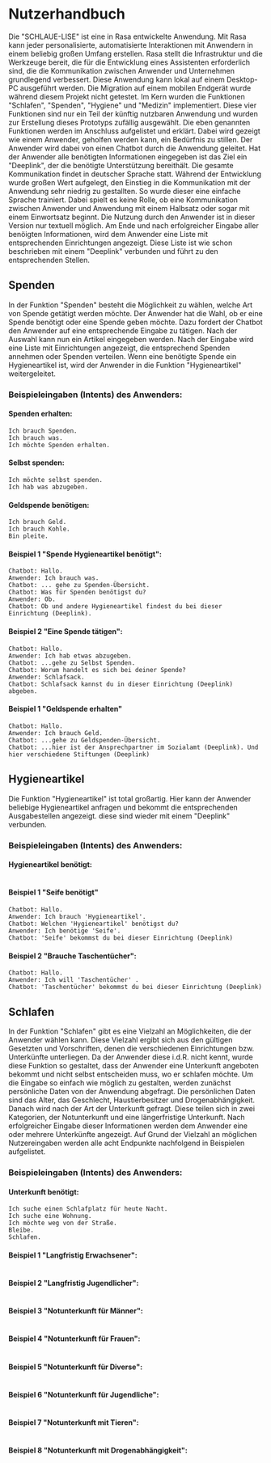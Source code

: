 # Nutzerhandbuch
Die "SCHLAUE-LISE" ist eine in Rasa entwickelte Anwendung. Mit Rasa kann jeder personalisierte, automatisierte Interaktionen mit Anwendern in einem beliebig großen Umfang erstellen. Rasa stellt die Infrastruktur und die Werkzeuge bereit, die für die Entwicklung eines Assistenten erforderlich sind, die die Kommunikation zwischen Anwender und Unternehmen grundlegend verbessert.
Diese Anwendung kann lokal auf einem Desktop-PC ausgeführt werden. Die Migration auf einem mobilen Endgerät wurde während diesem Projekt nicht getestet. Im Kern wurden die Funktionen "Schlafen", "Spenden", "Hygiene" und "Medizin" implementiert. Diese vier Funktionen sind nur ein Teil der künftig nutzbaren Anwendung und wurden zur Erstellung dieses Prototyps zufällig ausgewählt.
Die eben genannten Funktionen werden im Anschluss aufgelistet und erklärt. Dabei wird gezeigt wie einem Anwender, geholfen werden kann, ein Bedürfnis zu stillen. Der Anwender wird dabei von einen Chatbot durch die Anwendung geleitet. Hat der Anwender alle benötigten Informationen eingegeben ist das Ziel ein "Deeplink", der die benötigte Unterstützung bereithält. Die gesamte Kommunikation findet in deutscher Sprache statt. Während der Entwicklung wurde großen Wert aufgelegt, den Einstieg in die Kommunikation mit der Anwendung sehr niedrig zu gestallten. So wurde dieser eine einfache Sprache trainiert. Dabei spielt es keine Rolle, ob eine Kommunikation zwischen Anwender und Anwendung mit einem Halbsatz oder sogar mit einem Einwortsatz beginnt. Die Nutzung durch den Anwender ist in dieser Version nur textuell möglich. Am Ende und nach erfolgreicher Eingabe aller benöigten Informationen, wird dem Anwender eine Liste mit entsprechenden Einrichtungen angezeigt. Diese Liste ist wie schon beschrieben mit einem "Deeplink" verbunden und führt zu den entsprechenden Stellen.

  

## Spenden
In der Funktion "Spenden" besteht die Möglichkeit zu wählen, welche Art von Spende getätigt werden möchte. Der Anwender hat die Wahl, ob er eine Spende benötigt oder eine Spende geben möchte. Dazu fordert der Chatbot den Anwender auf eine entsprechende Eingabe zu tätigen. Nach der Auswahl kann nun ein Artikel eingegeben werden. Nach der Eingabe wird eine Liste mit Einrichtungen angezeigt, die entsprechend Spenden annehmen oder Spenden verteilen. Wenn eine benötigte Spende ein Hygieneartikel ist, wird der Anwender in die Funktion "Hygieneartikel" weitergeleitet.
### Beispieleingaben (Intents) des Anwenders:
#### Spenden erhalten:
```
Ich brauch Spenden.
Ich brauch was.
Ich möchte Spenden erhalten.
```

#### Selbst spenden: 
```
Ich möchte selbst spenden.
Ich hab was abzugeben.
```

#### Geldspende benötigen:
```
Ich brauch Geld.
Ich brauch Kohle.
Bin pleite.
```
#### Beispiel 1 "Spende Hygieneartikel benötigt":
```
Chatbot: Hallo.
Anwender: Ich brauch was.
Chatbot: ... gehe zu Spenden-Übersicht.
Chatbot: Was für Spenden benötigst du?
Anwender: Ob.
Chatbot: Ob und andere Hygieneartikel findest du bei dieser Einrichtung (Deeplink).
```
#### Beispiel 2 "Eine Spende tätigen":
```
Chatbot: Hallo.
Anwender: Ich hab etwas abzugeben.
Chatbot: ...gehe zu Selbst Spenden.
Chatbot: Worum handelt es sich bei deiner Spende?
Anwender: Schlafsack.
Chatbot: Schlafsack kannst du in dieser Einrichtung (Deeplink) abgeben.
```
#### Beispiel 1 "Geldspende erhalten"
```
Chatbot: Hallo.
Anwender: Ich brauch Geld.
Chatbot: ...gehe zu Geldspenden-Übersicht.
Chatbot: ...hier ist der Ansprechpartner im Sozialamt (Deeplink). Und hier verschiedene Stiftungen (Deeplink)
```
## Hygieneartikel
Die Funktion "Hygieneartikel" ist total großartig. Hier kann der Anwender beliebige Hygieneartikel anfragen und bekommt die entsprechenden Ausgabestellen angezeigt. diese sind wieder mit einem "Deeplink" verbunden.
### Beispieleingaben (Intents) des Anwenders:
#### Hygieneartikel benötigt:
```

```
#### Beispiel 1 "Seife benötigt"
```
Chatbot: Hallo.
Anwender: Ich brauch 'Hygieneartikel'.
Chatbot: Welchen 'Hygieneartikel' benötigst du?
Anwender: Ich benötige 'Seife'.
Chatbot: 'Seife' bekommst du bei dieser Einrichtung (Deeplink)
```
#### Beispiel 2 "Brauche Taschentücher":
```
Chatbot: Hallo.
Anwender: Ich will 'Taschentücher' .
Chatbot: 'Taschentücher' bekommst du bei dieser Einrichtung (Deeplink)
```
## Schlafen
In der Funktion "Schlafen" gibt es eine Vielzahl an Möglichkeiten, die der Anwender wählen kann. Diese Vielzahl ergibt sich aus den gültigen Gesetzten und Vorschriften, denen die verschiedenen Einrichtungen bzw. Unterkünfte unterliegen. Da der Anwender diese i.d.R. nicht kennt, wurde diese Funktion so gestaltet, dass der Anwender eine Unterkunft angeboten bekommt und nicht selbst entscheiden muss, wo er schlafen möchte. Um die Eingabe so einfach wie möglich zu gestalten, werden zunächst persönliche Daten von der Anwendung abgefragt. Die persönlichen Daten sind das Alter, das Geschlecht, Haustierbesitzer und Drogenabhängigkeit. Danach wird nach der Art der Unterkunft gefragt. Diese teilen sich in zwei Kategorien, der Notunterkunft und eine längerfristige Unterkunft. Nach erfolgreicher Eingabe dieser Informationen werden dem Anwender eine oder mehrere Unterkünfte angezeigt. Auf Grund der Vielzahl an möglichen Nutzereingaben werden alle acht Endpunkte nachfolgend in Beispielen aufgelistet.
### Beispieleingaben (Intents) des Anwenders:
#### Unterkunft benötigt:
```
Ich suche einen Schlafplatz für heute Nacht.
Ich suche eine Wohnung.
Ich möchte weg von der Straße.
Bleibe.
Schlafen.
```
#### Beispiel 1 "Langfristig Erwachsener":
```
```
#### Beispiel 2 "Langfristig Jugendlicher":
```
```
#### Beispiel 3 "Notunterkunft für Männer":
```
```
#### Beispiel 4 "Notunterkunft für Frauen":
```
```
#### Beispiel 5 "Notunterkunft für Diverse":
```
```
#### Beispiel 6 "Notunterkunft für Jugendliche":
```
```
#### Beispiel 7 "Notunterkunft mit Tieren":
```
```
#### Beispiel 8 "Notunterkunft mit Drogenabhängigkeit":
```
```
